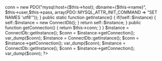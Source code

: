 <?php  
class ConnectDb {  
  // Hold the class instance.  
  private static $instance = null;  
  private $conn;  
    
  private $host = 'localhost';  
  private $user = 'administrador';  
  private $pass = 'administrador';  
  private $name = 'tienda';  
     
  // The db connection is established in the private constructor.  
  private function __construct()  
  {  
    $this->conn = new PDO("mysql:host={$this->host};  
    dbname={$this->name}", $this->user,$this->pass,  
    array(PDO::MYSQL_ATTR_INIT_COMMAND => "SET NAMES 'utf8'"));  
  }  
    
  public static function getInstance()  
  {  
    if(!self::$instance)  
    {  
      self::$instance = new ConnectDb();  
    }  
     
    return self::$instance;  
  }  
    
  public function getConnection()  
  {  
    return $this->conn;  
  }  
}  
$instance = ConnectDb::getInstance();  
$conn = $instance->getConnection();  
var_dump($conn);  
  
$instance = ConnectDb::getInstance();  
$conn = $instance->getConnection();  
var_dump($conn);  
  
$instance = ConnectDb::getInstance();  
$conn = $instance->getConnection();  
var_dump($conn);  
  
?>  